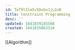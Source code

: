 ```yaml
---
id: TeT9lSlm5v5DxbnJjLGvB
title: Constraint Programming
desc: ''
updated: 1641839185588
created: 1641835063310
---
```


[[Algorithm]]
